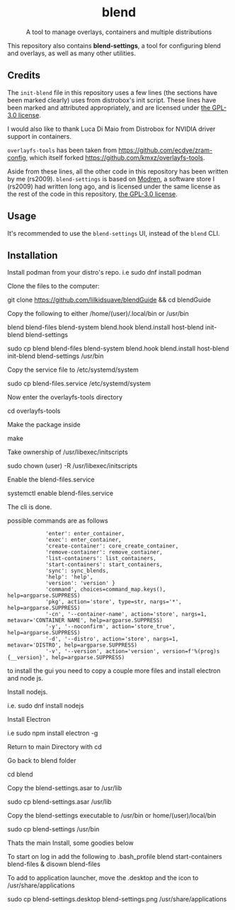 <div align="center">
  <h1 align="center">blend</h1>
  <p align="center">A tool to manage overlays, containers and multiple distributions</p>
</div>

This repository also contains **blend-settings**, a tool for configuring blend and overlays, as well as many other utilities. 

## Credits

The `init-blend` file in this repository uses a few lines (the sections have been marked clearly) uses from distrobox's init script. These lines have been marked and attributed appropriately, and are licensed under [the GPL-3.0 license](https://github.com/89luca89/distrobox/blob/main/COPYING.md).

I would also like to thank Luca Di Maio from Distrobox for NVIDIA driver support in containers.

`overlayfs-tools` has been taken from https://github.com/ecdye/zram-config, which itself forked https://github.com/kmxz/overlayfs-tools.

Aside from these lines, all the other code in this repository has been written by me (rs2009). `blend-settings` is based on [Modren](https://github.com/RudraSwat/modren), a software store I (rs2009) had written long ago, and is licensed under the same license as the rest of the code in this repository, [the GPL-3.0 license](https://github.com/blend-os/blend/blob/main/LICENSE).

## Usage

It's recommended to use the `blend-settings` UI, instead of the `blend` CLI.

## Installation
Install podman from your distro's repo.
i.e sudo dnf install podman

Clone the files to the computer:

git clone https://github.com/lilkidsuave/blendGuide && cd blendGuide

Copy the following to either /home/(user)/.local/bin or /usr/bin

blend
blend-files
blend-system
blend.hook
blend.install
host-blend
init-blend 
blend-settings

sudo cp blend blend-files blend-system blend.hook blend.install host-blend init-blend blend-settings /usr/bin

Copy the service file to /etc/systemd/system

sudo cp blend-files.service /etc/systemd/system

Now enter the overlayfs-tools directory

cd overlayfs-tools

Make the package inside

make

Take ownership of /usr/libexec/initscripts

sudo chown (user) -R /usr/libexec/initscripts

Enable the blend-files.service

systemctl enable blend-files.service

The cli is done.

possible commands are as follows

                'enter': enter_container,
                'exec': enter_container,
                'create-container': core_create_container,
                'remove-container': remove_container,
                'list-containers': list_containers,
                'start-containers': start_containers,
                'sync': sync_blends,
                'help': 'help',
                'version': 'version' }
                'command', choices=command_map.keys(), help=argparse.SUPPRESS)
                'pkg', action='store', type=str, nargs='*', help=argparse.SUPPRESS)
                '-cn', '--container-name', action='store', nargs=1, metavar='CONTAINER NAME', help=argparse.SUPPRESS)
                '-y', '--noconfirm', action='store_true', help=argparse.SUPPRESS)
                '-d', '--distro', action='store', nargs=1, metavar='DISTRO', help=argparse.SUPPRESS)
                '-v', '--version', action='version', version=f'%(prog)s {__version}', help=argparse.SUPPRESS)

to install the gui you need to copy a couple more files and install electron and node js.
 
Install nodejs.

i.e. sudo dnf install nodejs
 
Install Electron

i.e sudo npm install electron -g

Return to main Directory with cd
 
Go back to blend folder

cd blend

Copy the blend-settings.asar to /usr/lib

sudo cp blend-settings.asar /usr/lib

Copy the blend-settings executable to /usr/bin or home/(user)/local/bin

sudo cp blend-settings /usr/bin



Thats the main Install, some goodies below

To start on log in add the following to .bash_profile
blend start-containers
blend-files &
disown blend-files

To add to application launcher, move the .desktop and the icon to /usr/share/applications

sudo cp blend-settings.desktop blend-settings.png /usr/share/applications
 

             





